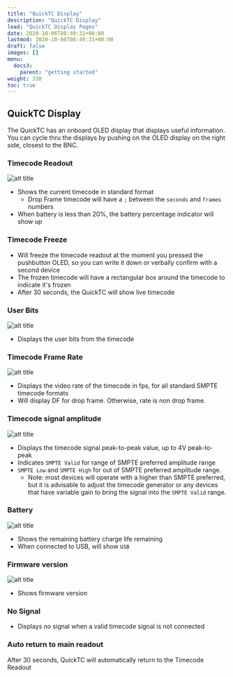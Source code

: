 ```yaml
---
title: "QuickTC Display"
description: "QuickTC Display"
lead: "QuickTC Display Pages"
date: 2020-10-06T08:49:31+00:00
lastmod: 2020-10-06T08:49:31+00:00
draft: false
images: []
menu:
  docs3:
    parent: "getting started"
weight: 330
toc: true
---
```


## QuickTC Display

The QuickTC has an onboard OLED display that displays useful information. You can cycle thru the displays by pushing on the OLED display on the right side, closest to the BNC.

### Timecode Readout

<img src="/images/s32/displaypg01.png" title="QuickTC Display page 1" alt="alt title"/>

- Shows the current timecode in standard format
  - Drop Frame timecode will have a `;` between the `seconds` and `frames` numbers
- When battery is less than 20%, the battery percentage indicator will show up

### Timecode Freeze

- Will freeze the timecode readout at the moment you pressed the pushbutton OLED, so you can write it down or verbally confirm with a second device
- The frozen timecode will have a rectangular box around the timecode to indicate it's frozen
- After 30 seconds, the QuickTC will show live timecode

### User Bits

<img src="/images/s32/displaypg02.png" title="QuickTC Display page 2" alt="alt title"/>

- Displays the user bits from the timecode

### Timecode Frame Rate

<img src="/images/s32/displaypg03.png" title="QuickTC Display page 3" alt="alt title"/>

- Displays the video rate of the timecode in fps, for all standard SMPTE timecode formats
- Will display DF for drop frame. Otherwise, rate is non drop frame.

### Timecode signal amplitude

<img src="/images/s32/displaypg04.png" title="QuickTC Display page 4" alt="alt title"/>

- Displays the timecode signal peak-to-peak value, up to 4V peak-to-peak
- Indicates `SMPTE Valid` for range of SMPTE preferred amplitude range
- `SMPTE Low` and `SMPTE High` for out of SMPTE preferred amplitude range.
  - Note: most devices will operate with a higher than SMPTE preferred, but it is advisable to adjust the timecode generator or any devices that have variable gain to bring the signal into the `SMPTE Valid` range.

### Battery

<img src="/images/s32/displaypg05.png" title="QuickTC Display page 5+ Connected" alt="alt title"/>

- Shows the remaining battery charge life remaining
- When connected to USB, will show `USB`

### Firmware version

<img src="/images/s32/displaypg06.png" title="QuickTC Display page 5+ Unconnected" alt="alt title"/>

- Shows firmware version

### No Signal

- Displays no signal when a valid timecode signal is not connected

### Auto return to main readout

After 30 seconds, QuickTC will automatically return to the Timecode Readout
